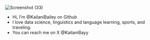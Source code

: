 ![Screenshot (33)](https://github.com/KailaniBailey/KailaniBailey/assets/158431578/affeaedd-4931-49f6-aa08-fc90fe02f383)
-  Hi, I’m @KailaniBailey on Github
-  I love data science, linguistics and language learning, sports, and traveling.
-  You can reach me on X @KailaniBayy

<!---
KailaniBailey/KailaniBailey is a ✨ special ✨ repository because its `README.md` (this file) appears on your GitHub profile.
You can click the Preview link to take a look at your changes.
--->
